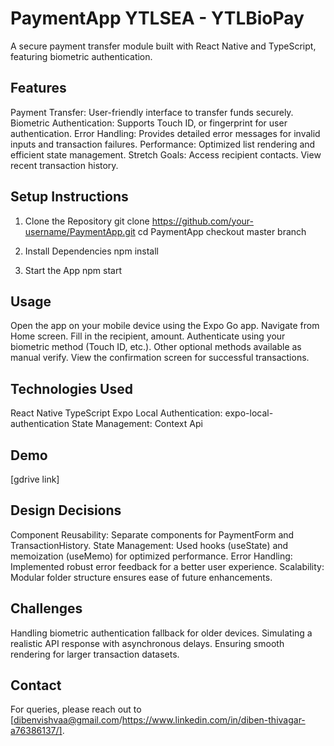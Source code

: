 # PaymentApp YTLSEA - YTLBioPay
A secure payment transfer module built with React Native and TypeScript, featuring biometric authentication.

## Features
Payment Transfer: User-friendly interface to transfer funds securely.
Biometric Authentication: Supports Touch ID, or fingerprint for user authentication.
Error Handling: Provides detailed error messages for invalid inputs and transaction failures.
Performance: Optimized list rendering and efficient state management.
Stretch Goals:
Access recipient contacts.
View recent transaction history.

## Setup Instructions
1. Clone the Repository
git clone https://github.com/your-username/PaymentApp.git
cd PaymentApp
checkout master branch

2. Install Dependencies
npm install
3. Start the App
npm start

## Usage
Open the app on your mobile device using the Expo Go app.
Navigate from Home screen.
Fill in the recipient, amount.
Authenticate using your biometric method (Touch ID, etc.).
Other optional methods available as manual verify.
View the confirmation screen for successful transactions.

## Technologies Used
React Native
TypeScript
Expo
Local Authentication: expo-local-authentication
State Management: Context Api 

## Demo
[gdrive link]

## Design Decisions
Component Reusability: Separate components for PaymentForm and TransactionHistory.
State Management: Used hooks (useState) and memoization (useMemo) for optimized performance.
Error Handling: Implemented robust error feedback for a better user experience.
Scalability: Modular folder structure ensures ease of future enhancements.
## Challenges
Handling biometric authentication fallback for older devices.
Simulating a realistic API response with asynchronous delays.
Ensuring smooth rendering for larger transaction datasets.
## Contact
For queries, please reach out to [dibenvishvaa@gmail.com/https://www.linkedin.com/in/diben-thivagar-a76386137/].

